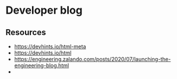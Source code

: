 # Developer blog

## Resources

* https://devhints.io/html-meta
* https://devhints.io/html
* https://engineering.zalando.com/posts/2020/07/launching-the-engineering-blog.html
* 